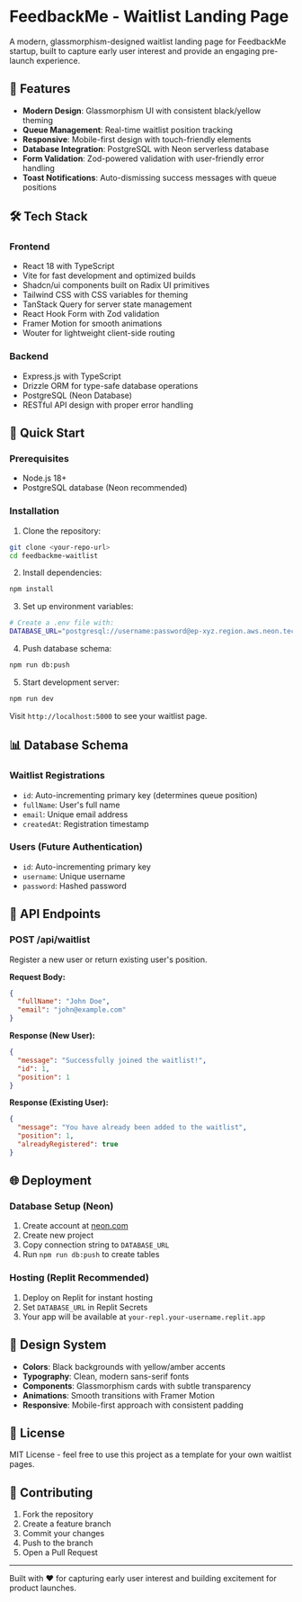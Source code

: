 # FeedbackMe - Waitlist Landing Page

A modern, glassmorphism-designed waitlist landing page for FeedbackMe startup, built to capture early user interest and provide an engaging pre-launch experience.

## 🚀 Features

- **Modern Design**: Glassmorphism UI with consistent black/yellow theming
- **Queue Management**: Real-time waitlist position tracking
- **Responsive**: Mobile-first design with touch-friendly elements
- **Database Integration**: PostgreSQL with Neon serverless database
- **Form Validation**: Zod-powered validation with user-friendly error handling
- **Toast Notifications**: Auto-dismissing success messages with queue positions

## 🛠 Tech Stack

### Frontend
- React 18 with TypeScript
- Vite for fast development and optimized builds
- Shadcn/ui components built on Radix UI primitives
- Tailwind CSS with CSS variables for theming
- TanStack Query for server state management
- React Hook Form with Zod validation
- Framer Motion for smooth animations
- Wouter for lightweight client-side routing

### Backend
- Express.js with TypeScript
- Drizzle ORM for type-safe database operations
- PostgreSQL (Neon Database)
- RESTful API design with proper error handling

## 🚀 Quick Start

### Prerequisites
- Node.js 18+ 
- PostgreSQL database (Neon recommended)

### Installation

1. Clone the repository:
```bash
git clone <your-repo-url>
cd feedbackme-waitlist
```

2. Install dependencies:
```bash
npm install
```

3. Set up environment variables:
```bash
# Create a .env file with:
DATABASE_URL="postgresql://username:password@ep-xyz.region.aws.neon.tech/database_name?sslmode=require"
```

4. Push database schema:
```bash
npm run db:push
```

5. Start development server:
```bash
npm run dev
```

Visit `http://localhost:5000` to see your waitlist page.

## 📊 Database Schema

### Waitlist Registrations
- `id`: Auto-incrementing primary key (determines queue position)
- `fullName`: User's full name
- `email`: Unique email address
- `createdAt`: Registration timestamp

### Users (Future Authentication)
- `id`: Auto-incrementing primary key
- `username`: Unique username
- `password`: Hashed password

## 🎯 API Endpoints

### POST /api/waitlist
Register a new user or return existing user's position.

**Request Body:**
```json
{
  "fullName": "John Doe",
  "email": "john@example.com"
}
```

**Response (New User):**
```json
{
  "message": "Successfully joined the waitlist!",
  "id": 1,
  "position": 1
}
```

**Response (Existing User):**
```json
{
  "message": "You have already been added to the waitlist",
  "position": 1,
  "alreadyRegistered": true
}
```

## 🌐 Deployment

### Database Setup (Neon)
1. Create account at [neon.com](https://neon.com)
2. Create new project
3. Copy connection string to `DATABASE_URL`
4. Run `npm run db:push` to create tables

### Hosting (Replit Recommended)
1. Deploy on Replit for instant hosting
2. Set `DATABASE_URL` in Replit Secrets
3. Your app will be available at `your-repl.your-username.replit.app`

## 🎨 Design System

- **Colors**: Black backgrounds with yellow/amber accents
- **Typography**: Clean, modern sans-serif fonts
- **Components**: Glassmorphism cards with subtle transparency
- **Animations**: Smooth transitions with Framer Motion
- **Responsive**: Mobile-first approach with consistent padding

## 📝 License

MIT License - feel free to use this project as a template for your own waitlist pages.

## 🤝 Contributing

1. Fork the repository
2. Create a feature branch
3. Commit your changes
4. Push to the branch
5. Open a Pull Request

---

Built with ❤️ for capturing early user interest and building excitement for product launches.